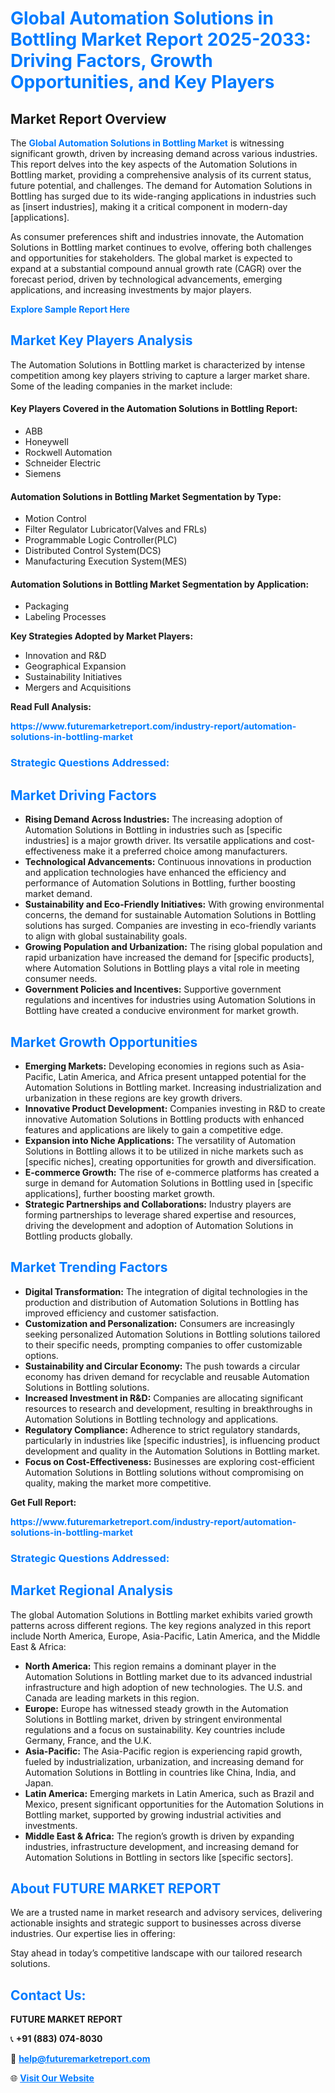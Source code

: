 <h1 style="color: #007BFF;">Global Automation Solutions in Bottling Market Report 2025-2033: Driving Factors, Growth Opportunities, and Key Players</h1>

<section id="overview">
<h2>Market Report Overview</h2>
<p>The <a href="https://www.futuremarketreport.com/industry-report/automation-solutions-in-bottling-market" style="color: #007BFF; text-decoration: none;"><strong>Global Automation Solutions in Bottling Market</strong></a> is witnessing significant growth, driven by increasing demand across various industries. This report delves into the key aspects of the Automation Solutions in Bottling market, providing a comprehensive analysis of its current status, future potential, and challenges. The demand for Automation Solutions in Bottling has surged due to its wide-ranging applications in industries such as [insert industries], making it a critical component in modern-day [applications].</p>
<p>As consumer preferences shift and industries innovate, the Automation Solutions in Bottling market continues to evolve, offering both challenges and opportunities for stakeholders. The global market is expected to expand at a substantial compound annual growth rate (CAGR) over the forecast period, driven by technological advancements, emerging applications, and increasing investments by major players.</p>
</section>

<section id="overview">
<p><a href="https://www.futuremarketreport.com/request-sample/reportId=41208" style="color: #007BFF; text-decoration: none;"><strong>Explore Sample Report Here</strong></a></p>
</section>

<section id="key-players">
<h2 style="color: #007BFF;">Market Key Players Analysis</h2>
<p>The Automation Solutions in Bottling market is characterized by intense competition among key players striving to capture a larger market share. Some of the leading companies in the market include:</p>
<h4>Key Players Covered in the Automation Solutions in Bottling Report:</h4>
<ul><li>ABB</li><li>Honeywell</li><li>Rockwell Automation</li><li>Schneider Electric</li><li>Siemens</li></ul>
<h4>Automation Solutions in Bottling Market Segmentation by Type:</h4>
<ul><li>Motion Control</li><li>Filter Regulator Lubricator(Valves and FRLs)</li><li>Programmable Logic Controller(PLC)</li><li>Distributed Control System(DCS)</li><li>Manufacturing Execution System(MES)</li></ul>

<h4>Automation Solutions in Bottling Market Segmentation by Application:</h4>
<ul><li>Packaging</li><li>Labeling Processes</li></ul>
<p><strong>Key Strategies Adopted by Market Players:</strong></p>
<ul>
<li>Innovation and R&D</li>
<li>Geographical Expansion</li>
<li>Sustainability Initiatives</li>
<li>Mergers and Acquisitions</li>
</ul>
</section>

<section>
<p><strong>Read Full Analysis: </strong></p><a href="https://www.futuremarketreport.com/industry-report/automation-solutions-in-bottling-market" style="color: #007BFF; text-decoration: none;"><strong>https://www.futuremarketreport.com/industry-report/automation-solutions-in-bottling-market</strong></a>
<h3 style="color: #007BFF;">Strategic Questions Addressed:</h3>
</section>

<section id="driving-factors">
<h2 style="color: #007BFF;">Market Driving Factors</h2>
<ul>
<li><strong>Rising Demand Across Industries:</strong> The increasing adoption of Automation Solutions in Bottling in industries such as [specific industries] is a major growth driver. Its versatile applications and cost-effectiveness make it a preferred choice among manufacturers.</li>
<li><strong>Technological Advancements:</strong> Continuous innovations in production and application technologies have enhanced the efficiency and performance of Automation Solutions in Bottling, further boosting market demand.</li>
<li><strong>Sustainability and Eco-Friendly Initiatives:</strong> With growing environmental concerns, the demand for sustainable Automation Solutions in Bottling solutions has surged. Companies are investing in eco-friendly variants to align with global sustainability goals.</li>
<li><strong>Growing Population and Urbanization:</strong> The rising global population and rapid urbanization have increased the demand for [specific products], where Automation Solutions in Bottling plays a vital role in meeting consumer needs.</li>
<li><strong>Government Policies and Incentives:</strong> Supportive government regulations and incentives for industries using Automation Solutions in Bottling have created a conducive environment for market growth.</li>
</ul>
</section>

<section id="growth-opportunities">
<h2 style="color: #007BFF;">Market Growth Opportunities</h2>
<ul>
<li><strong>Emerging Markets:</strong> Developing economies in regions such as Asia-Pacific, Latin America, and Africa present untapped potential for the Automation Solutions in Bottling market. Increasing industrialization and urbanization in these regions are key growth drivers.</li>
<li><strong>Innovative Product Development:</strong> Companies investing in R&D to create innovative Automation Solutions in Bottling products with enhanced features and applications are likely to gain a competitive edge.</li>
<li><strong>Expansion into Niche Applications:</strong> The versatility of Automation Solutions in Bottling allows it to be utilized in niche markets such as [specific niches], creating opportunities for growth and diversification.</li>
<li><strong>E-commerce Growth:</strong> The rise of e-commerce platforms has created a surge in demand for Automation Solutions in Bottling used in [specific applications], further boosting market growth.</li>
<li><strong>Strategic Partnerships and Collaborations:</strong> Industry players are forming partnerships to leverage shared expertise and resources, driving the development and adoption of Automation Solutions in Bottling products globally.</li>
</ul>
</section>

<section id="trending-factors">
<h2 style="color: #007BFF;">Market Trending Factors</h2>
<ul>
<li><strong>Digital Transformation:</strong> The integration of digital technologies in the production and distribution of Automation Solutions in Bottling has improved efficiency and customer satisfaction.</li>
<li><strong>Customization and Personalization:</strong> Consumers are increasingly seeking personalized Automation Solutions in Bottling solutions tailored to their specific needs, prompting companies to offer customizable options.</li>
<li><strong>Sustainability and Circular Economy:</strong> The push towards a circular economy has driven demand for recyclable and reusable Automation Solutions in Bottling solutions.</li>
<li><strong>Increased Investment in R&D:</strong> Companies are allocating significant resources to research and development, resulting in breakthroughs in Automation Solutions in Bottling technology and applications.</li>
<li><strong>Regulatory Compliance:</strong> Adherence to strict regulatory standards, particularly in industries like [specific industries], is influencing product development and quality in the Automation Solutions in Bottling market.</li>
<li><strong>Focus on Cost-Effectiveness:</strong> Businesses are exploring cost-efficient Automation Solutions in Bottling solutions without compromising on quality, making the market more competitive.</li>
</ul>
</section>

<section>
<p><strong>Get Full Report: </strong></p><a href="https://www.futuremarketreport.com/industry-report/automation-solutions-in-bottling-market" style="color: #007BFF; text-decoration: none;"><strong>https://www.futuremarketreport.com/industry-report/automation-solutions-in-bottling-market</strong></a>
<h3 style="color: #007BFF;">Strategic Questions Addressed:</h3>
</section>


<section id="regional-analysis">
<h2 style="color: #007BFF;">Market Regional Analysis</h2>
<p>The global Automation Solutions in Bottling market exhibits varied growth patterns across different regions. The key regions analyzed in this report include North America, Europe, Asia-Pacific, Latin America, and the Middle East & Africa:</p>
<ul>
<li><strong>North America:</strong> This region remains a dominant player in the Automation Solutions in Bottling market due to its advanced industrial infrastructure and high adoption of new technologies. The U.S. and Canada are leading markets in this region.</li>
<li><strong>Europe:</strong> Europe has witnessed steady growth in the Automation Solutions in Bottling market, driven by stringent environmental regulations and a focus on sustainability. Key countries include Germany, France, and the U.K.</li>
<li><strong>Asia-Pacific:</strong> The Asia-Pacific region is experiencing rapid growth, fueled by industrialization, urbanization, and increasing demand for Automation Solutions in Bottling in countries like China, India, and Japan.</li>
<li><strong>Latin America:</strong> Emerging markets in Latin America, such as Brazil and Mexico, present significant opportunities for the Automation Solutions in Bottling market, supported by growing industrial activities and investments.</li>
<li><strong>Middle East & Africa:</strong> The region’s growth is driven by expanding industries, infrastructure development, and increasing demand for Automation Solutions in Bottling in sectors like [specific sectors].</li>
</ul>
</section>

<footer>
<h2 style="color: #007BFF;">About FUTURE MARKET REPORT</h2>
<p>We are a trusted name in market research and advisory services, delivering actionable insights and strategic support to businesses across diverse industries. Our expertise lies in offering:</p>

<p>Stay ahead in today’s competitive landscape with our tailored research solutions.</p>

<h2 style="color: #007BFF;">Contact Us:</h2>
<p><strong>FUTURE MARKET REPORT</strong></p>
<p>📞 <strong>+91 (883) 074-8030</strong></p>
<p>📧 <strong><a href="mailto:help@futuremarketreport.com" style="color: #007BFF;">help@futuremarketreport.com</a></strong></p>
<p>🌐 <strong><a href="https://www.futuremarketreport.com/" style="color: #007BFF;">Visit Our Website</a></strong></p>
</footer>
